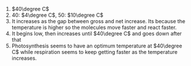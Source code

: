 1. $40\degree C$
2. 40: $4\degree C$, 50: $10\degree C$
3. It increases as the gap between gross and net increase. Its because the temperature is higher so the molecules move faster and react faster.
4. It begins low, then increases until $40\degree C$ and goes down after that
5. Photosynthesis seems to have an optimum temperature at $40\degree C$ while respiration seems to keep getting faster as the temperature increases.